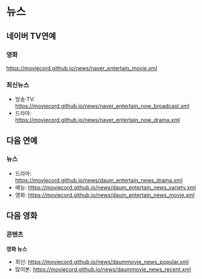 # 뉴스

## 네이버 TV연예
### 영화
https://moviecord.github.io/news/naver_entertain_movie.xml  
### 최신뉴스
  - 방송·TV: https://moviecord.github.io/news/naver_entertain_now_broadcast.xml  
  - 드라마: https://moviecord.github.io/news/naver_entertain_now_drama.xml  

## 다음 연예
### 뉴스
 - 드라마: https://moviecord.github.io/news/daum_entertain_news_drama.xml  
 - 예능: https://moviecord.github.io/news/daum_entertain_news_variety.xml  
 - 영화: https://moviecord.github.io/news/daum_entertain_news_movie.xml  

## 다음 영화
  ### 콘텐츠
  **영화 뉴스**  
- 최신: https://moviecord.github.io/news/daummovie_news_popular.xml  
- 많이본: https://moviecord.github.io/news/daummovie_news_recent.xml  
